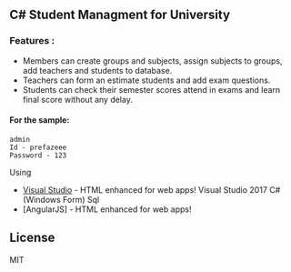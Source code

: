 ## C# Student Managment for University

### Features :

- Members can create groups and subjects, assign subjects to groups, add teachers and students to database.
- Teachers can form an estimate students and add exam questions.
- Students can check their semester scores attend in exams and learn final score without any delay.

#### For the sample:
```
admin
Id - prefazeee 
Password - 123
```


Using
* [Visual Studio](https://visualstudio.microsoft.com) - HTML enhanced for web apps!
Visual Studio 2017
C# (Windows Form)
Sql
* [AngularJS] - HTML enhanced for web apps!


License
----

MIT

